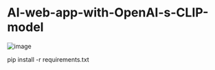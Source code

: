 ﻿# AI-web-app-with-OpenAI-s-CLIP-model

 ![image](https://github.com/HarshShinde0/AI-web-app-with-OpenAI-s-CLIP-model/blob/main/CLIP.png)


 pip install -r requirements.txt


